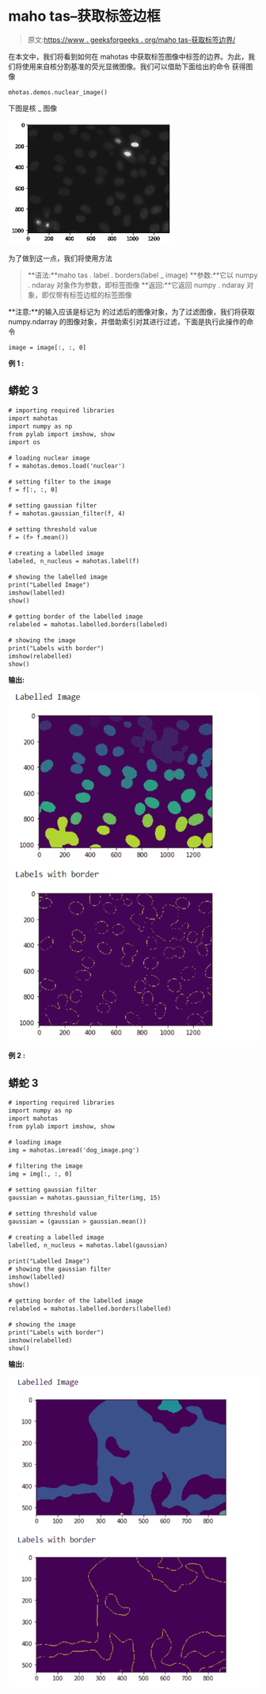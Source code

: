 # maho tas–获取标签边框

> 原文:[https://www . geeksforgeeks . org/maho tas-获取标签边界/](https://www.geeksforgeeks.org/mahotas-getting-border-of-labels/)

在本文中，我们将看到如何在 mahotas 中获取标签图像中标签的边界。为此，我们将使用来自核分割基准的荧光显微图像。我们可以借助下面给出的命令
获得图像

```
mhotas.demos.nuclear_image()
```

下图是核 _ 图像

![](img/2d9f2099be91821b3aa41b61a692af29.png)

为了做到这一点，我们将使用方法

> **语法:**maho tas . label . borders(label _ image)
> **参数:**它以 numpy . ndaray 对象作为参数，即标签图像
> **返回:**它返回 numpy . ndaray 对象，即仅带有标签边框的标签图像

**注意:**的输入应该是标记为
的过滤后的图像对象，为了过滤图像，我们将获取 numpy.ndarray 的图像对象，并借助索引对其进行过滤，下面是执行此操作的命令

```
image = image[:, :, 0]
```

**例 1 :**

## 蟒蛇 3

```
# importing required libraries
import mahotas
import numpy as np
from pylab import imshow, show
import os

# loading nuclear image
f = mahotas.demos.load('nuclear')

# setting filter to the image
f = f[:, :, 0]

# setting gaussian filter
f = mahotas.gaussian_filter(f, 4)

# setting threshold value
f = (f> f.mean())

# creating a labelled image
labeled, n_nucleus = mahotas.label(f)

# showing the labelled image
print("Labelled Image")
imshow(labelled)
show()

# getting border of the labelled image
relabeled = mahotas.labelled.borders(labeled)

# showing the image
print("Labels with border")
imshow(relabelled)
show()
```

**输出:**

![](img/cba7357f2bf326234dfe348694504e2a.png)

**例 2 :**

## 蟒蛇 3

```
# importing required libraries
import numpy as np
import mahotas
from pylab import imshow, show

# loading image
img = mahotas.imread('dog_image.png')

# filtering the image
img = img[:, :, 0]

# setting gaussian filter
gaussian = mahotas.gaussian_filter(img, 15)

# setting threshold value
gaussian = (gaussian > gaussian.mean())

# creating a labelled image
labelled, n_nucleus = mahotas.label(gaussian)

print("Labelled Image")
# showing the gaussian filter
imshow(labelled)
show()

# getting border of the labelled image
relabeled = mahotas.labelled.borders(labelled)

# showing the image
print("Labels with border")
imshow(relabelled)
show()
```

**输出:**

![](img/cdab106df945df8e08b7e3d43e66303d.png)